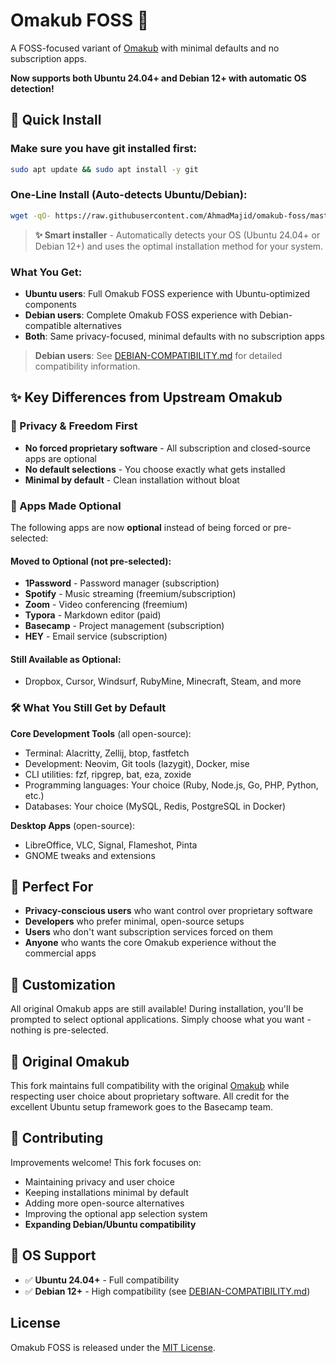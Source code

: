 # Omakub FOSS 🐧

A FOSS-focused variant of [Omakub](https://github.com/basecamp/omakub) with minimal defaults and no subscription apps.

**Now supports both Ubuntu 24.04+ and Debian 12+ with automatic OS detection!**

## 🚀 Quick Install

### Make sure you have git installed first:
```bash
sudo apt update && sudo apt install -y git
```

### One-Line Install (Auto-detects Ubuntu/Debian):
```bash
wget -qO- https://raw.githubusercontent.com/AhmadMajid/omakub-foss/master/boot.sh | bash
```

> **✨ Smart installer** - Automatically detects your OS (Ubuntu 24.04+ or Debian 12+) and uses the optimal installation method for your system.

### What You Get:
- **Ubuntu users**: Full Omakub FOSS experience with Ubuntu-optimized components
- **Debian users**: Complete Omakub FOSS experience with Debian-compatible alternatives
- **Both**: Same privacy-focused, minimal defaults with no subscription apps

> **Debian users**: See [DEBIAN-COMPATIBILITY.md](DEBIAN-COMPATIBILITY.md) for detailed compatibility information.

## ✨ Key Differences from Upstream Omakub

### 🔐 Privacy & Freedom First
- **No forced proprietary software** - All subscription and closed-source apps are optional
- **No default selections** - You choose exactly what gets installed
- **Minimal by default** - Clean installation without bloat

### 📱 Apps Made Optional
The following apps are now **optional** instead of being forced or pre-selected:

#### Moved to Optional (not pre-selected):
- **1Password** - Password manager (subscription)
- **Spotify** - Music streaming (freemium/subscription)
- **Zoom** - Video conferencing (freemium)
- **Typora** - Markdown editor (paid)
- **Basecamp** - Project management (subscription)
- **HEY** - Email service (subscription)

#### Still Available as Optional:
- Dropbox, Cursor, Windsurf, RubyMine, Minecraft, Steam, and more

### 🛠️ What You Still Get by Default

**Core Development Tools** (all open-source):
- Terminal: Alacritty, Zellij, btop, fastfetch
- Development: Neovim, Git tools (lazygit), Docker, mise
- CLI utilities: fzf, ripgrep, bat, eza, zoxide
- Programming languages: Your choice (Ruby, Node.js, Go, PHP, Python, etc.)
- Databases: Your choice (MySQL, Redis, PostgreSQL in Docker)

**Desktop Apps** (open-source):
- LibreOffice, VLC, Signal, Flameshot, Pinta
- GNOME tweaks and extensions

## 🎯 Perfect For

- **Privacy-conscious users** who want control over proprietary software
- **Developers** who prefer minimal, open-source setups
- **Users** who don't want subscription services forced on them
- **Anyone** who wants the core Omakub experience without the commercial apps

## 🔧 Customization

All original Omakub apps are still available! During installation, you'll be prompted to select optional applications. Simply choose what you want - nothing is pre-selected.

## 📖 Original Omakub

This fork maintains full compatibility with the original [Omakub](https://github.com/basecamp/omakub) while respecting user choice about proprietary software. All credit for the excellent Ubuntu setup framework goes to the Basecamp team.

## 🤝 Contributing

Improvements welcome! This fork focuses on:
- Maintaining privacy and user choice
- Keeping installations minimal by default
- Adding more open-source alternatives
- Improving the optional app selection system
- **Expanding Debian/Ubuntu compatibility**

## 🐧 OS Support

- ✅ **Ubuntu 24.04+** - Full compatibility
- ✅ **Debian 12+** - High compatibility (see [DEBIAN-COMPATIBILITY.md](DEBIAN-COMPATIBILITY.md))

## License

Omakub FOSS is released under the [MIT License](https://opensource.org/licenses/MIT).
